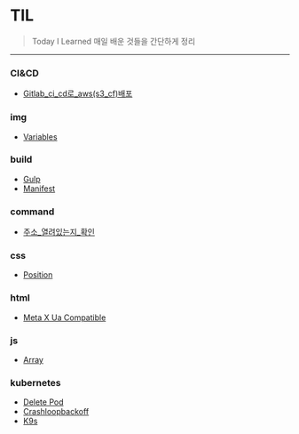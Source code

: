 # TIL
> Today I Learned
매일 배운 것들을 간단하게 정리
---
### CI&CD

- [Gitlab_ci_cd로_aws(s3_cf)배포](CI&CD/gitLab_ci_cd로_aws(s3_cf)배포.md)

### img

- [Variables](img/variables.png)

### build

- [Gulp](build/gulp.md)
- [Manifest](build/manifest.md)

### command

- [주소_열려있는지_확인](command/주소_열려있는지_확인.md)

### css

- [Position](css/position.md)

### html

- [Meta X Ua Compatible](html/meta-X-UA-Compatible.md)

### js

- [Array](js/Array.reducer.md)

### kubernetes

- [Delete Pod](kubernetes/Delete-Pod.md)
- [Crashloopbackoff](kubernetes/CrashLoopBackOff.md)
- [K9s](kubernetes/k9s.md)

